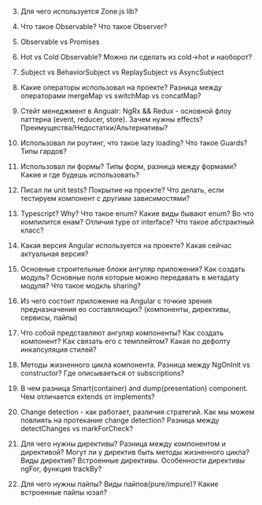
3) Для чего используется Zone.js lib?

3) Что такое Observable? Что такое Observer?

4) Observable vs Promises

5) Hot vs Cold Observable? Можно ли сделать из cold->hot и наоборот?

6) Subject vs BehaviorSubject vs ReplaySubject vs AsyncSubject

7) Какие операторы использовал на проекте? Разница между операторами mergeMap vs switchMap vs concatMap?

8) Стейт менеджмент в Angualr: NgRx && Redux - основной флоу паттерна (event, reducer, store). Зачем нужны effects? 
Преимущества/Недостатки/Альтернативы?

9) Использовал ли роутинг, что такое lazy loading? Что такое Guards? Типы гардов?

10) Использовал ли формы? Типы форм, разница между формами? Какие и где будешь использовать?

11) Писал ли unit tests? Покрытие на проекте? Что делать, если тестируем компонент с другими зависимостями?

12) Typescript? Why? Что такое enum? Какие виды бывают enum? Во что компилится енам? Отличия type от interface? Что такое абстрактный класс?

13) Какая версия Angular используется на проекте? Какая сейчас актуальная версия?

14) Основные строительные блоки ангуляр приложения? Как создать модуль? Основные поля которые можно передавать в метадату модуля? Что такое модкль sharing?

15) Из чего состоит приложение на Angular с точкие зрения предназначения ео составляющих? (компоненты, директивы, сервисы, пайпы)

16) Что собой представляют ангуляр компоненты? Как создать компонент? Как связать его с темплейтом? Какая по дефолту инкапсуляция стилей?

17) Методы жизненного цикла компонента. Разница между NgOnInit vs constructor? Где описываеться от subscriptions? 

18) В чем разница Smart(container) and dump(presentation) component. Чем отличается extends от implements?

19) Change detection - как работает, различия стратегий. Как мы можем повлиять на протекание change detection? Разница между detectChanges vs markForCheck?

20) Для чего нужны директивы? Разница между компонентом  и директивой? Могут ли у директив быть методы жизненного цикла? Виды директив? Встроенные директивы. Особенности директивы ngFor, функция trackBy?

21) Для чего нужны пайпы? Виды пайпов(pure/impure)? Какие встроенные пайпы юзал?